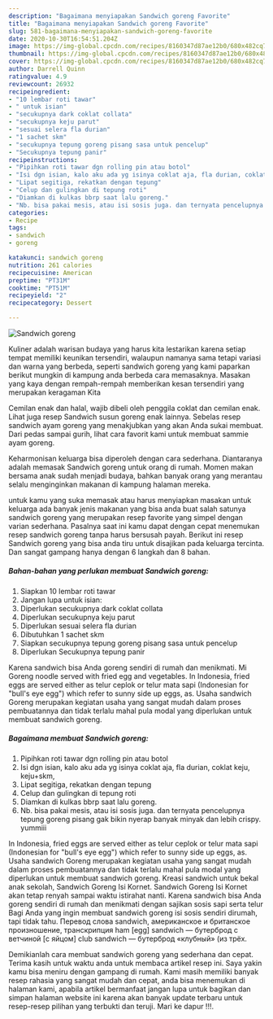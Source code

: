 ```yaml
---
description: "Bagaimana menyiapakan Sandwich goreng Favorite"
title: "Bagaimana menyiapakan Sandwich goreng Favorite"
slug: 581-bagaimana-menyiapakan-sandwich-goreng-favorite
date: 2020-10-30T16:54:51.204Z
image: https://img-global.cpcdn.com/recipes/8160347d87ae12b0/680x482cq70/sandwich-goreng-foto-resep-utama.jpg
thumbnail: https://img-global.cpcdn.com/recipes/8160347d87ae12b0/680x482cq70/sandwich-goreng-foto-resep-utama.jpg
cover: https://img-global.cpcdn.com/recipes/8160347d87ae12b0/680x482cq70/sandwich-goreng-foto-resep-utama.jpg
author: Darrell Quinn
ratingvalue: 4.9
reviewcount: 26932
recipeingredient:
- "10 lembar roti tawar"
- " untuk isian"
- "secukupnya dark coklat collata"
- "secukupnya keju parut"
- "sesuai selera fla durian"
- "1 sachet skm"
- "secukupnya tepung goreng pisang sasa untuk pencelup"
- "Secukupnya tepung panir"
recipeinstructions:
- "Pipihkan roti tawar dgn rolling pin atau botol"
- "Isi dgn isian, kalo aku ada yg isinya coklat aja, fla durian, coklat keju, keju+skm,"
- "Lipat segitiga, rekatkan dengan tepung"
- "Celup dan gulingkan di tepung roti"
- "Diamkan di kulkas bbrp saat lalu goreng."
- "Nb. bisa pakai mesis, atau isi sosis juga. dan ternyata pencelupnya tepung goreng pisang gak bikin nyerap banyak minyak dan lebih crispy. yummiii"
categories:
- Recipe
tags:
- sandwich
- goreng

katakunci: sandwich goreng 
nutrition: 261 calories
recipecuisine: American
preptime: "PT31M"
cooktime: "PT51M"
recipeyield: "2"
recipecategory: Dessert

---
```



![Sandwich goreng](https://img-global.cpcdn.com/recipes/8160347d87ae12b0/680x482cq70/sandwich-goreng-foto-resep-utama.jpg)

Kuliner adalah warisan budaya yang harus kita lestarikan karena setiap tempat memiliki keunikan tersendiri, walaupun namanya sama tetapi variasi dan warna yang berbeda, seperti sandwich goreng yang kami paparkan berikut mungkin di kampung anda berbeda cara memasaknya. Masakan yang kaya dengan rempah-rempah memberikan kesan tersendiri yang merupakan keragaman Kita

Cemilan enak dan halal, wajib dibeli oleh penggila coklat dan cemilan enak. Lihat juga resep Sandwich susun goreng enak lainnya. Sebelas resep sandwich ayam goreng yang menakjubkan yang akan Anda sukai membuat. Dari pedas sampai gurih, lihat cara favorit kami untuk membuat sammie ayam goreng.

Keharmonisan keluarga bisa diperoleh dengan cara sederhana. Diantaranya adalah memasak Sandwich goreng untuk orang di rumah. Momen makan bersama anak sudah menjadi budaya, bahkan banyak orang yang merantau selalu menginginkan makanan di kampung halaman mereka.

untuk kamu yang suka memasak atau harus menyiapkan masakan untuk keluarga ada banyak jenis makanan yang bisa anda buat salah satunya sandwich goreng yang merupakan resep favorite yang simpel dengan varian sederhana. Pasalnya saat ini kamu dapat dengan cepat menemukan resep sandwich goreng tanpa harus bersusah payah.
Berikut ini resep Sandwich goreng yang bisa anda tiru untuk disajikan pada keluarga tercinta. Dan sangat gampang hanya dengan 6 langkah dan 8 bahan.


<!--inarticleads1-->

##### Bahan-bahan yang perlukan membuat Sandwich goreng:

1. Siapkan 10 lembar roti tawar
1. Jangan lupa  untuk isian:
1. Diperlukan secukupnya dark coklat collata
1. Diperlukan secukupnya keju parut
1. Diperlukan sesuai selera fla durian
1. Dibutuhkan 1 sachet skm
1. Siapkan secukupnya tepung goreng pisang sasa untuk pencelup
1. Diperlukan Secukupnya tepung panir


Karena sandwich bisa Anda goreng sendiri di rumah dan menikmati. Mi Goreng noodle served with fried egg and vegetables. In Indonesia, fried eggs are served either as telur ceplok or telur mata sapi (Indonesian for &#34;bull&#39;s eye egg&#34;) which refer to sunny side up eggs, as. Usaha sandwich Goreng merupakan kegiatan usaha yang sangat mudah dalam proses pembuatannya dan tidak terlalu mahal pula modal yang diperlukan untuk membuat sandwich goreng. 

<!--inarticleads2-->

##### Bagaimana membuat  Sandwich goreng:

1. Pipihkan roti tawar dgn rolling pin atau botol
1. Isi dgn isian, kalo aku ada yg isinya coklat aja, fla durian, coklat keju, keju+skm,
1. Lipat segitiga, rekatkan dengan tepung
1. Celup dan gulingkan di tepung roti
1. Diamkan di kulkas bbrp saat lalu goreng.
1. Nb. bisa pakai mesis, atau isi sosis juga. dan ternyata pencelupnya tepung goreng pisang gak bikin nyerap banyak minyak dan lebih crispy. yummiii


In Indonesia, fried eggs are served either as telur ceplok or telur mata sapi (Indonesian for &#34;bull&#39;s eye egg&#34;) which refer to sunny side up eggs, as. Usaha sandwich Goreng merupakan kegiatan usaha yang sangat mudah dalam proses pembuatannya dan tidak terlalu mahal pula modal yang diperlukan untuk membuat sandwich goreng. Kreasi sandwich untuk bekal anak sekolah, Sandwich Goreng Isi Kornet. Sandwich Goreng Isi Kornet akan tetap renyah sampai waktu istirahat nanti. Karena sandwich bisa Anda goreng sendiri di rumah dan menikmati dengan sajikan sosis sapi serta telur Bagi Anda yang ingin membuat sandwich goreng isi sosis sendiri dirumah, tapi tidak tahu. Перевод слова sandwich, американское и британское произношение, транскрипция ham [egg] sandwich — бутерброд с ветчиной [с яйцом] club sandwich — бутерброд «клубный» (из трёх. 

Demikianlah cara membuat sandwich goreng yang sederhana dan cepat. Terima kasih untuk waktu anda untuk membaca artikel resep ini. Saya yakin kamu bisa meniru dengan gampang di rumah. Kami masih memiliki banyak resep rahasia yang sangat mudah dan cepat, anda bisa menemukan di halaman kami, apabila artikel bermanfaat jangan lupa untuk bagikan dan simpan halaman website ini karena akan banyak update terbaru untuk resep-resep pilihan yang terbukti dan teruji. Mari ke dapur !!!. 
